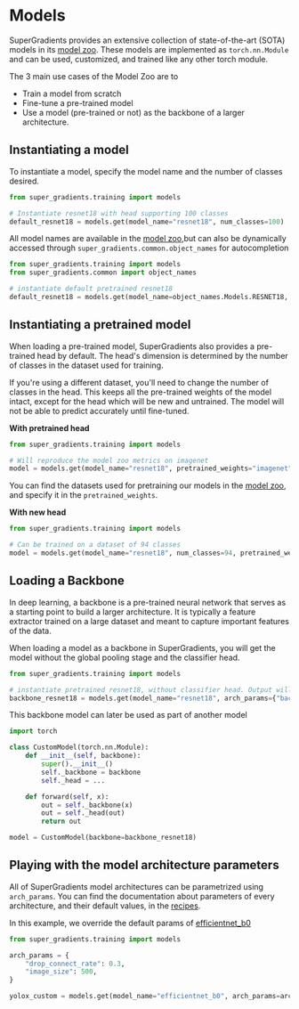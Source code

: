 # Models

SuperGradients provides an extensive collection of state-of-the-art (SOTA) models in its [model zoo](http://bit.ly/3EGfKD4).
These models are implemented as `torch.nn.Module` and can be used, customized, and trained like any other torch module.

The 3 main use cases of the Model Zoo are to
- Train a model from scratch
- Fine-tune a pre-trained model
- Use a model (pre-trained or not) as the backbone of a larger architecture.

## Instantiating a model

To instantiate a model, specify the model name and the number of classes desired.
```python
from super_gradients.training import models

# Instantiate resnet18 with head supporting 100 classes
default_resnet18 = models.get(model_name="resnet18", num_classes=100)
```

All model names are available in the [model zoo](http://bit.ly/3EGfKD4),but can also be dynamically accessed through `super_gradients.common.object_names` for autocompletion
```python
from super_gradients.training import models
from super_gradients.common import object_names

# instantiate default pretrained resnet18
default_resnet18 = models.get(model_name=object_names.Models.RESNET18, num_classes=100)
```


## Instantiating a pretrained model
When loading a pre-trained model, SuperGradients also provides a pre-trained head by default. 
The head's dimension is determined by the number of classes in the dataset used for training.

If you're using a different dataset, you'll need to change the number of classes in the head. 
This keeps all the pre-trained weights of the model intact, except for the head which will be new and untrained. 
The model will not be able to predict accurately until fine-tuned.

**With pretrained head**
```python
from super_gradients.training import models

# Will reproduce the model zoo metrics on imagenet
model = models.get(model_name="resnet18", pretrained_weights="imagenet")
```
You can find the datasets used for pretraining our models in the [model zoo](http://bit.ly/3EGfKD4), and specify it in the `pretrained_weights`.

**With new head**
```python
from super_gradients.training import models

# Can be trained on a dataset of 94 classes
model = models.get(model_name="resnet18", num_classes=94, pretrained_weights="imagenet")
```



## Loading a Backbone
In deep learning, a backbone is a pre-trained neural network that serves as a starting point to build a larger architecture. 
It is typically a feature extractor trained on a large dataset and meant to capture important features of the data. 

When loading a model as a backbone in SuperGradients, you will get the model without the global pooling stage and the classifier head.

```python
from super_gradients.training import models

# instantiate pretrained resnet18, without classifier head. Output will be from the last stage before global pooling
backbone_resnet18 = models.get(model_name="resnet18", arch_params={"backbone_mode": True}, pretrained_weights="imagenet")
```

This backbone model can later be used as part of another model
```python
import torch

class CustomModel(torch.nn.Module):
    def __init__(self, backbone):
        super().__init__()
        self._backbone = backbone
        self._head = ...

    def forward(self, x):
        out = self._backbone(x)
        out = self._head(out)
        return out

model = CustomModel(backbone=backbone_resnet18)
```


## Playing with the model architecture parameters 

All of SuperGradients model architectures can be parametrized using `arch_params`.
You can find the documentation about parameters of every architecture, and their default values, in the [recipes](https://github.com/Deci-AI/super-gradients/tree/master/src/super_gradients/recipes/arch_params).


In this example, we override the default params of [efficientnet_b0](https://github.com/Deci-AI/super-gradients/blob/master/src/super_gradients/recipes/arch_params/efficientnet_b0_arch_params.yaml)
```python
from super_gradients.training import models

arch_params = {
    "drop_connect_rate": 0.3,
    "image_size": 500,
}

yolox_custom = models.get(model_name="efficientnet_b0", arch_params=arch_params, num_classes=15)
```
